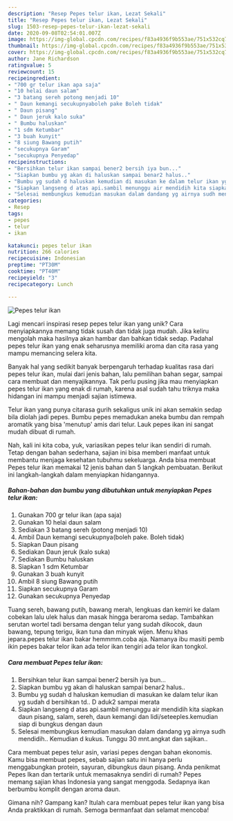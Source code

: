 ```yaml
---
description: "Resep Pepes telur ikan, Lezat Sekali"
title: "Resep Pepes telur ikan, Lezat Sekali"
slug: 1503-resep-pepes-telur-ikan-lezat-sekali
date: 2020-09-08T02:54:01.007Z
image: https://img-global.cpcdn.com/recipes/f83a4936f9b553ae/751x532cq70/pepes-telur-ikan-foto-resep-utama.jpg
thumbnail: https://img-global.cpcdn.com/recipes/f83a4936f9b553ae/751x532cq70/pepes-telur-ikan-foto-resep-utama.jpg
cover: https://img-global.cpcdn.com/recipes/f83a4936f9b553ae/751x532cq70/pepes-telur-ikan-foto-resep-utama.jpg
author: Jane Richardson
ratingvalue: 5
reviewcount: 15
recipeingredient:
- "700 gr telur ikan apa saja"
- "10 helai daun salam"
- "3 batang sereh potong menjadi 10"
- " Daun kemangi secukupnyaboleh pake Boleh tidak"
- " Daun pisang"
- " Daun jeruk kalo suka"
- " Bumbu haluskan"
- "1 sdm Ketumbar"
- "3 buah kunyit"
- "8 siung Bawang putih"
- "secukupnya Garam"
- "secukupnya Penyedap"
recipeinstructions:
- "Bersihkan telur ikan sampai bener2 bersih iya bun..."
- "Siapkan bumbu yg akan di haluskan sampai benar2 halus.."
- "Bumbu yg sudah d haluskan kemudian di masukan ke dalam telur ikan yg sudah d bersihkan td.. D aduk2 sampai merata"
- "Siapkan langseng d atas api.sambil menunggu air mendidih kita siapkan daun pisang, salam, sereh, daun kemangi dan lidi/seteeples.kemudian siap di bungkus dengan daun"
- "Selesai membungkus kemudian masukan dalam dandang yg airnya sudh mendidih.. Kemudian d kukus. Tunggu 30 mnt.angkat dan sajikan.."
categories:
- Resep
tags:
- pepes
- telur
- ikan

katakunci: pepes telur ikan 
nutrition: 266 calories
recipecuisine: Indonesian
preptime: "PT30M"
cooktime: "PT40M"
recipeyield: "3"
recipecategory: Lunch

---
```



![Pepes telur ikan](https://img-global.cpcdn.com/recipes/f83a4936f9b553ae/751x532cq70/pepes-telur-ikan-foto-resep-utama.jpg)

Lagi mencari inspirasi resep pepes telur ikan yang unik? Cara menyiapkannya memang tidak susah dan tidak juga mudah. Jika keliru mengolah maka hasilnya akan hambar dan bahkan tidak sedap. Padahal pepes telur ikan yang enak seharusnya memiliki aroma dan cita rasa yang mampu memancing selera kita.

Banyak hal yang sedikit banyak berpengaruh terhadap kualitas rasa dari pepes telur ikan, mulai dari jenis bahan, lalu pemilihan bahan segar, sampai cara membuat dan menyajikannya. Tak perlu pusing jika mau menyiapkan pepes telur ikan yang enak di rumah, karena asal sudah tahu triknya maka hidangan ini mampu menjadi sajian istimewa.

Telur ikan yang punya citarasa gurih sekaligus unik ini akan semakin sedap bila diolah jadi pepes. Bumbu pepes memadukan aneka bumbu dan rempah aromatik yang bisa &#39;menutup&#39; amis dari telur. Lauk pepes ikan ini sangat mudah dibuat di rumah.


Nah, kali ini kita coba, yuk, variasikan pepes telur ikan sendiri di rumah. Tetap dengan bahan sederhana, sajian ini bisa memberi manfaat untuk membantu menjaga kesehatan tubuhmu sekeluarga. Anda bisa membuat Pepes telur ikan memakai 12 jenis bahan dan 5 langkah pembuatan. Berikut ini langkah-langkah dalam menyiapkan hidangannya.

<!--inarticleads1-->

##### Bahan-bahan dan bumbu yang dibutuhkan untuk menyiapkan Pepes telur ikan:

1. Gunakan 700 gr telur ikan (apa saja)
1. Gunakan 10 helai daun salam
1. Sediakan 3 batang sereh (potong menjadi 10)
1. Ambil  Daun kemangi secukupnya(boleh pake. Boleh tidak)
1. Siapkan  Daun pisang
1. Sediakan  Daun jeruk (kalo suka)
1. Sediakan  Bumbu haluskan
1. Siapkan 1 sdm Ketumbar
1. Gunakan 3 buah kunyit
1. Ambil 8 siung Bawang putih
1. Siapkan secukupnya Garam
1. Gunakan secukupnya Penyedap


Tuang sereh, bawang putih, bawang merah, lengkuas dan kemiri ke dalam cobekan lalu ulek halus dan masak hingga beraroma sedap. Tambahkan serutan wortel tadi bersama dengan telur yang sudah dikocok, daun bawang, tepung terigu, ikan tuna dan minyak wijen. Menu khas jepara.pepes telur ikan bakar hemmmm.coba aja. Namanya ibu masiti pemb ikin pepes bakar telor ikan ada telor ikan tengiri ada telor ikan tongkol. 

<!--inarticleads2-->

##### Cara membuat Pepes telur ikan:

1. Bersihkan telur ikan sampai bener2 bersih iya bun...
1. Siapkan bumbu yg akan di haluskan sampai benar2 halus..
1. Bumbu yg sudah d haluskan kemudian di masukan ke dalam telur ikan yg sudah d bersihkan td.. D aduk2 sampai merata
1. Siapkan langseng d atas api.sambil menunggu air mendidih kita siapkan daun pisang, salam, sereh, daun kemangi dan lidi/seteeples.kemudian siap di bungkus dengan daun
1. Selesai membungkus kemudian masukan dalam dandang yg airnya sudh mendidih.. Kemudian d kukus. Tunggu 30 mnt.angkat dan sajikan..


Cara membuat pepes telur asin, variasi pepes dengan bahan ekonomis. Kamu bisa membuat pepes, sebab sajian satu ini hanya perlu menggabungkan protein, sayuran, dibungkus daun pisang. Anda penikmat Pepes Ikan dan tertarik untuk memasaknya sendiri di rumah? Pepes memang sajian khas Indonesia yang sangat menggoda. Sedapnya ikan berbumbu komplit dengan aroma daun. 

Gimana nih? Gampang kan? Itulah cara membuat pepes telur ikan yang bisa Anda praktikkan di rumah. Semoga bermanfaat dan selamat mencoba!

